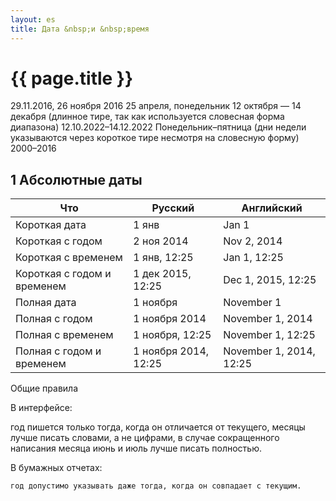 ```yaml
---
layout: es
title: Дата &nbsp;и &nbsp;время
---
```


# {{ page.title }}

29.11.2016, 26 ноября 2016 25 апреля, понедельник 12 октября — 14 декабря (длинное тире, так как используется словесная форма диапазона) 12.10.2022–14.12.2022 Понедельник–пятница (дни недели указываются через короткое тире несмотря на словесную форму) 2000–2016






## 1 Абсолютные даты



| Что                         | Русский              | Английский              |
| --------------------------- | -------------------- | ----------------------- |
| Короткая дата               | 1 янв                | Jan 1                   |
| Короткая с годом            | 2 ноя 2014           | Nov 2, 2014             |
| Короткая с временем         | 1 янв, 12:25         | Jan 1, 12:25            |
| Короткая с годом и временем | 1 дек 2015, 12:25    | Dec 1, 2015, 12:25      |
| Полная дата                 | 1 ноября             | November 1              |
| Полная с годом              | 1 ноября 2014        | November 1, 2014        |
| Полная с временем           | 1 ноября, 12:25      | November 1, 12:25       |
| Полная с годом и временем   | 1 ноября 2014, 12:25 | November 1, 2014, 12:25 |










Общие правила

В интерфейсе:

год пишется только тогда, когда он отличается от текущего,
    месяцы лучше писать словами, а не цифрами,
    в случае сокращенного написания месяца июнь и июль лучше писать полностью.

В бумажных отчетах:

    год допустимо указывать даже тогда, когда он совпадает с текущим.




 	
 	